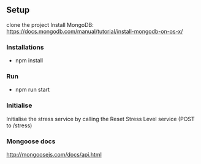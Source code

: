 ## Setup
clone the project
Install MongoDB: https://docs.mongodb.com/manual/tutorial/install-mongodb-on-os-x/

### Installations
* npm install

### Run
* npm run start

### Initialise
Initialise the stress service by calling the Reset Stress Level service (POST to /stress)

### Mongoose docs
http://mongoosejs.com/docs/api.html
